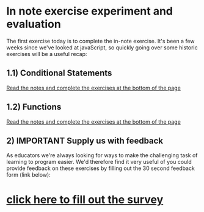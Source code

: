 # In note exercise experiment and evaluation

The first exercise today is to complete the in-note exercise.  It's been a few weeks since we've looked at javaScript, so quickly going over some historic exercises will be a useful recap:

## 1.1\) Conditional Statements

[Read the notes and complete the exercises at the bottom of the page](https://sirus21.gitbooks.io/cda401/content/sessions/session3/conditional_statements.html)

## 1.2\)  Functions

[Read the notes and complete the exercises at the bottom of the page](https://sirus21.gitbooks.io/cda401/content/sessions/session3/functions.html)

## 2\) **IMPORTANT** Supply us with feedback

As educators we're always looking for ways to make the challenging task of learning to program easier. We'd therefore find it very useful of you could provide feedback on these exercises by filling out the 30 second feedback form \(link below\):

# [click here to fill out the survey](https://goo.gl/forms/uyeEcvCv3X4F8D7v2)



